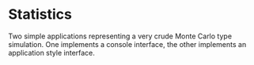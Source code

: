 # Statistics

Two simple applications representing a very crude Monte Carlo type simulation. One implements a console interface, the other implements an application style interface.
